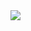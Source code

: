 
<img src="https://camo.githubusercontent.com/2105cf46762da51b3eee07cd29531f7ad0d7aba0dbf24063694e3ca76a872834/68747470733a2f2f726561646d652d747970696e672d7376672e6865726f6b756170702e636f6d3f26666f6e743d49424d2b506c65782b53616e7326636f6c6f723d4637324545322673697a653d3235266c696e65733d57656c636f6d652b746f2b6d792b4769744875622b50726f66696c65213b49276d2b612b46726f6e742b656e642b646576656c6f7065723b49276d2b612b636f6d70657469746976652b70726f6772616d6d65723b49276d2b612b466c61736b2b646576656c6f706572" data-canonical-src="https://readme-typing-svg.herokuapp.com?&amp;font=IBM+Plex+Sans&amp;color=F72EE2&amp;size=25&amp;lines=Welcome+to+my+GitHub+Profile!;I'm+a+Front+end+developer;I'm+a+competitive+programmer;I'm+a+Flask+developer" style="max-width: 100%;">
